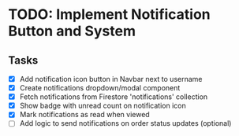 # TODO: Implement Notification Button and System

## Tasks
- [x] Add notification icon button in Navbar next to username
- [x] Create notifications dropdown/modal component
- [x] Fetch notifications from Firestore 'notifications' collection
- [x] Show badge with unread count on notification icon
- [x] Mark notifications as read when viewed
- [ ] Add logic to send notifications on order status updates (optional)
